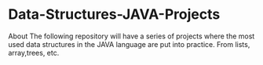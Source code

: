 # Data-Structures-JAVA-Projects
About The following repository will have a series of projects where the most used data structures in the JAVA language are put into practice. From lists, array,trees, etc.
